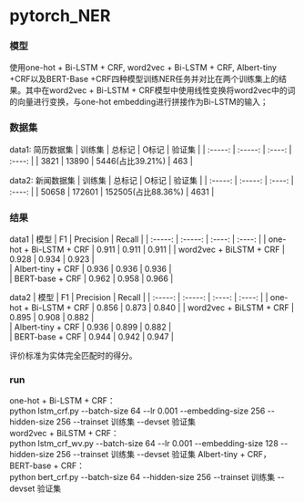 # pytorch_NER
### 模型
使用one-hot + Bi-LSTM + CRF, word2vec + Bi-LSTM + CRF, Albert-tiny +CRF以及BERT-Base +CRF四种模型训练NER任务并对比在两个训练集上的结果。其中在word2vec + Bi-LSTM + CRF模型中使用线性变换将word2vec中的词的向量进行变换，与one-hot embedding进行拼接作为Bi-LSTM的输入；
### 数据集
data1: 简历数据集
| 训练集 | 总标记 | O标记 | 验证集 |
| :-----: | :-----: | :----: | :----: |
| 3821 | 13890 | 5446(占比39.21%) | 463 | 

data2: 新闻数据集
| 训练集 | 总标记 | O标记 | 验证集 |
| :-----: | :-----: | :----: | :----: |
| 50658 | 172601 | 152505(占比88.36%) | 4631 |  
### 结果
data1
| 模型 | F1 | Precision | Recall |
| :-----: | :-----: | :----: | :----: |
| one-hot + Bi-LSTM + CRF | 0.911 | 0.911 | 0.911 |
| word2vec + BiLSTM + CRF | 0.928 | 0.934 | 0.923 |  
| Albert-tiny + CRF | 0.936 | 0.936 | 0.936 |  
| BERT-base + CRF | 0.962 | 0.958 | 0.966 |  

data2
| 模型 | F1 | Precision | Recall |
| :-----: | :-----: | :----: | :----: |
| one-hot + Bi-LSTM + CRF | 0.856 | 0.873 | 0.840 |
| word2vec + BiLSTM + CRF | 0.895 | 0.908 | 0.882 |  
| Albert-tiny + CRF | 0.936 | 0.899 | 0.882 |  
| BERT-base + CRF | 0.944 | 0.942 | 0.947 |  

评价标准为实体完全匹配时的得分。  

### run
one-hot + Bi-LSTM + CRF：  
python lstm_crf.py --batch-size 64  --lr 0.001 --embedding-size 256 --hidden-size 256  --trainset 训练集 --devset 验证集  
word2vec + BiLSTM + CRF：  
python lstm_crf_wv.py --batch-size 64  --lr 0.001 --embedding-size 128 --hidden-size 256  --trainset 训练集 --devset 验证集
Albert-tiny + CRF， BERT-base + CRF：  
python bert_crf.py --batch-size 64 --hidden-size 256  --trainset 训练集 --devset 验证集





